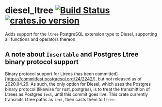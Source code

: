 # diesel_ltree [![Build Status](https://travis-ci.org/kivikakk/diesel_ltree.svg?branch=master)](https://travis-ci.org/kivikakk/diesel_ltree) [![crates.io version](https://img.shields.io/crates/v/diesel_ltree.svg)](https://crates.io/crates/diesel_ltree)

Adds support for the `ltree` PostgreSQL extension type to Diesel, supporting all functions and operators thereon.

## A note about `Insertable` and Postgres Ltree binary protocol support

Binary protocol support for Ltrees (has been committed)[https://commitfest.postgresql.org/24/2242/], but not released as of 2020.04.29. As such, the only option for Diesel, which uses the Postgres binary protocol (likewise for rust_postgres), is to treat the transmittion of Ltrees as Postgres `text`, until this commit goes live. This crate currently transmits Ltree paths as `text`, then casts them to `ltree`.

